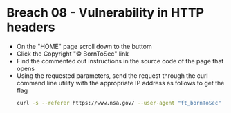 # Breach 08 - Vulnerability in HTTP headers
- On the "HOME" page scroll down to the buttom
- Click the Copyright "© BornToSec" link
- Find the commented out instructions in the source code of the page that opens
- Using the requested parameters, send the request through the curl command line utility with the appropriate IP address as follows to get the flag
    ```sh
    curl -s --referer https://www.nsa.gov/ --user-agent "ft_bornToSec" "http://10.12.1.129/?page=e43ad1fdc54babe674da7c7b8f0127bde61de3fbe01def7d00f151c2fcca6d1c" | grep "flag"
    ```
